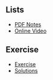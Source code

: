 ## Lists
+ [PDF Notes](https://github.com/mqhe/learning-materials/blob/main/python/lists/04-lists.pdf)
+ [Online Video](https://personalpages.manchester.ac.uk/staff/stefan.guettel/py/04-video.php)

## Exercise
+ [Exercise](https://personalpages.manchester.ac.uk/staff/stefan.guettel/py/04b-exercises.html)
+ [Solutions](https://github.com/mqhe/learning-materials/tree/main/python/lists/04-exercises-solution)
